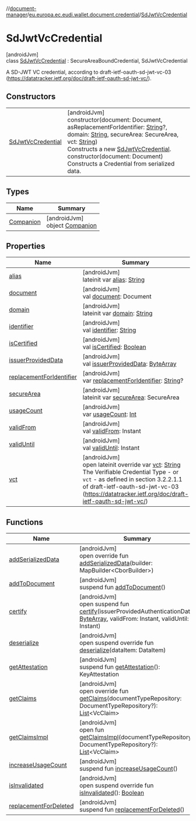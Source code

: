 //[document-manager](../../../index.md)/[eu.europa.ec.eudi.wallet.document.credential](../index.md)/[SdJwtVcCredential](index.md)

# SdJwtVcCredential

[androidJvm]\
class [SdJwtVcCredential](index.md) : SecureAreaBoundCredential, SdJwtVcCredential

A SD-JWT VC credential, according to draft-ietf-oauth-sd-jwt-vc-03 (https://datatracker.ietf.org/doc/draft-ietf-oauth-sd-jwt-vc/).

## Constructors

| | |
|---|---|
| [SdJwtVcCredential](-sd-jwt-vc-credential.md) | [androidJvm]<br>constructor(document: Document, asReplacementForIdentifier: [String](https://kotlinlang.org/api/latest/jvm/stdlib/kotlin-stdlib/kotlin/-string/index.html)?, domain: [String](https://kotlinlang.org/api/latest/jvm/stdlib/kotlin-stdlib/kotlin/-string/index.html), secureArea: SecureArea, vct: [String](https://kotlinlang.org/api/latest/jvm/stdlib/kotlin-stdlib/kotlin/-string/index.html))<br>Constructs a new [SdJwtVcCredential](index.md).<br>constructor(document: Document)<br>Constructs a Credential from serialized data. |

## Types

| Name | Summary |
|---|---|
| [Companion](-companion/index.md) | [androidJvm]<br>object [Companion](-companion/index.md) |

## Properties

| Name | Summary |
|---|---|
| [alias](index.md#-670682737%2FProperties%2F1351694608) | [androidJvm]<br>lateinit var [alias](index.md#-670682737%2FProperties%2F1351694608): [String](https://kotlinlang.org/api/latest/jvm/stdlib/kotlin-stdlib/kotlin/-string/index.html) |
| [document](index.md#-1019198258%2FProperties%2F1351694608) | [androidJvm]<br>val [document](index.md#-1019198258%2FProperties%2F1351694608): Document |
| [domain](index.md#589005893%2FProperties%2F1351694608) | [androidJvm]<br>lateinit var [domain](index.md#589005893%2FProperties%2F1351694608): [String](https://kotlinlang.org/api/latest/jvm/stdlib/kotlin-stdlib/kotlin/-string/index.html) |
| [identifier](index.md#288399872%2FProperties%2F1351694608) | [androidJvm]<br>val [identifier](index.md#288399872%2FProperties%2F1351694608): [String](https://kotlinlang.org/api/latest/jvm/stdlib/kotlin-stdlib/kotlin/-string/index.html) |
| [isCertified](index.md#138751540%2FProperties%2F1351694608) | [androidJvm]<br>val [isCertified](index.md#138751540%2FProperties%2F1351694608): [Boolean](https://kotlinlang.org/api/latest/jvm/stdlib/kotlin-stdlib/kotlin/-boolean/index.html) |
| [issuerProvidedData](index.md#-1434858557%2FProperties%2F1351694608) | [androidJvm]<br>val [issuerProvidedData](index.md#-1434858557%2FProperties%2F1351694608): [ByteArray](https://kotlinlang.org/api/latest/jvm/stdlib/kotlin-stdlib/kotlin/-byte-array/index.html) |
| [replacementForIdentifier](index.md#-201283543%2FProperties%2F1351694608) | [androidJvm]<br>var [replacementForIdentifier](index.md#-201283543%2FProperties%2F1351694608): [String](https://kotlinlang.org/api/latest/jvm/stdlib/kotlin-stdlib/kotlin/-string/index.html)? |
| [secureArea](index.md#336720567%2FProperties%2F1351694608) | [androidJvm]<br>lateinit var [secureArea](index.md#336720567%2FProperties%2F1351694608): SecureArea |
| [usageCount](index.md#963106395%2FProperties%2F1351694608) | [androidJvm]<br>var [usageCount](index.md#963106395%2FProperties%2F1351694608): [Int](https://kotlinlang.org/api/latest/jvm/stdlib/kotlin-stdlib/kotlin/-int/index.html) |
| [validFrom](index.md#-835453845%2FProperties%2F1351694608) | [androidJvm]<br>val [validFrom](index.md#-835453845%2FProperties%2F1351694608): Instant |
| [validUntil](index.md#2086981639%2FProperties%2F1351694608) | [androidJvm]<br>val [validUntil](index.md#2086981639%2FProperties%2F1351694608): Instant |
| [vct](vct.md) | [androidJvm]<br>open lateinit override var [vct](vct.md): [String](https://kotlinlang.org/api/latest/jvm/stdlib/kotlin-stdlib/kotlin/-string/index.html)<br>The Verifiable Credential Type - or `vct` - as defined in section 3.2.2.1.1 of draft-ietf-oauth-sd-jwt-vc-03 (https://datatracker.ietf.org/doc/draft-ietf-oauth-sd-jwt-vc/) |

## Functions

| Name | Summary |
|---|---|
| [addSerializedData](add-serialized-data.md) | [androidJvm]<br>open override fun [addSerializedData](add-serialized-data.md)(builder: MapBuilder&lt;CborBuilder&gt;) |
| [addToDocument](index.md#1991203098%2FFunctions%2F1351694608) | [androidJvm]<br>suspend fun [addToDocument](index.md#1991203098%2FFunctions%2F1351694608)() |
| [certify](index.md#1333111093%2FFunctions%2F1351694608) | [androidJvm]<br>open suspend fun [certify](index.md#1333111093%2FFunctions%2F1351694608)(issuerProvidedAuthenticationData: [ByteArray](https://kotlinlang.org/api/latest/jvm/stdlib/kotlin-stdlib/kotlin/-byte-array/index.html), validFrom: Instant, validUntil: Instant) |
| [deserialize](deserialize.md) | [androidJvm]<br>open suspend override fun [deserialize](deserialize.md)(dataItem: DataItem) |
| [getAttestation](index.md#-9446527%2FFunctions%2F1351694608) | [androidJvm]<br>suspend fun [getAttestation](index.md#-9446527%2FFunctions%2F1351694608)(): KeyAttestation |
| [getClaims](get-claims.md) | [androidJvm]<br>open override fun [getClaims](get-claims.md)(documentTypeRepository: DocumentTypeRepository?): [List](https://kotlinlang.org/api/latest/jvm/stdlib/kotlin-stdlib/kotlin.collections/-list/index.html)&lt;VcClaim&gt; |
| [getClaimsImpl](index.md#-1252900650%2FFunctions%2F1351694608) | [androidJvm]<br>open fun [getClaimsImpl](index.md#-1252900650%2FFunctions%2F1351694608)(documentTypeRepository: DocumentTypeRepository?): [List](https://kotlinlang.org/api/latest/jvm/stdlib/kotlin-stdlib/kotlin.collections/-list/index.html)&lt;VcClaim&gt; |
| [increaseUsageCount](index.md#-24404807%2FFunctions%2F1351694608) | [androidJvm]<br>suspend fun [increaseUsageCount](index.md#-24404807%2FFunctions%2F1351694608)() |
| [isInvalidated](index.md#768951744%2FFunctions%2F1351694608) | [androidJvm]<br>open suspend override fun [isInvalidated](index.md#768951744%2FFunctions%2F1351694608)(): [Boolean](https://kotlinlang.org/api/latest/jvm/stdlib/kotlin-stdlib/kotlin/-boolean/index.html) |
| [replacementForDeleted](index.md#-1712460561%2FFunctions%2F1351694608) | [androidJvm]<br>suspend fun [replacementForDeleted](index.md#-1712460561%2FFunctions%2F1351694608)() |
